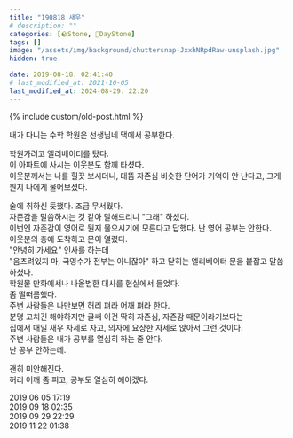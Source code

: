 ```yaml
---
title: "190818 새우"
# description: ""
categories: [🪨Stone, 🌱DayStone]
tags: []
image: "/assets/img/background/chuttersnap-JxxhNRpdRaw-unsplash.jpg"
hidden: true

date: 2019-08-18. 02:41:40
# last_modified_at: 2021-10-05
last_modified_at: 2024-08-29. 22:20
---
```


{% include custom/old-post.html %}

내가 다니는 수학 학원은 선생님네 댁에서 공부한다.  

학원가려고 엘리베이터를 탔다.  
이 아파트에 사시는 이웃분도 함께 타셨다.  
이웃분께서는 나를 힐끗 보시더니, 대뜸 자존심 비슷한 단어가 기억이 안 난다고, 그게 뭔지 나에게 물어보셨다.  

술에 취하신 듯했다. 조금 무서웠다.  
자존감을 말씀하시는 것 같아 말해드리니 "그래" 하셨다.  
이번엔 자존감이 영어로 뭔지 물으시기에 모른다고 답했다. 난 영어 공부는 안한다.  
​
이웃분의 층에 도착하고 문이 열렸다.  
"안녕히 가세요" 인사를 하는데  
"움츠려있지 마, 국영수가 전부는 아니잖아" 하고 닫히는 엘리베이터 문을 붙잡고 말씀하셨다.  
학원물 만화에서나 나올법한 대사를 현실에서 들었다.  
​
좀 떨떠름했다.  
주변 사람들은 나만보면 허리 펴라 어깨 펴라 한다.  
분명 고치긴 해야하지만 글쌔 이건 딱히 자존심, 자존감 때문이라기보다는  
집에서 매일 새우 자세로 자고, 의자에 요상한 자세로 앉아서 그런 것이다.  
​
주변 사람들은 내가 공부를 열심히 하는 줄 안다.  
난 공부 안하는데.  

괜히 미안해진다.  
허리 어깨 좀 피고, 공부도 열심히 해야겠다.  

2019 06 05 17:19  
2019 09 18 02:35  
2019 09 29 22:29  
2019 11 22 01:38  
